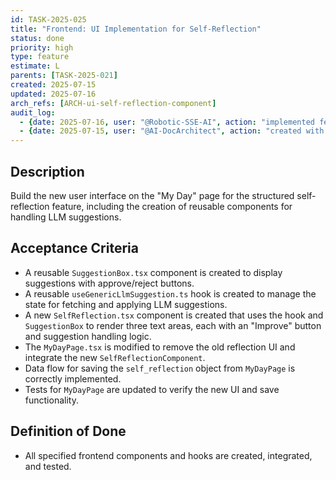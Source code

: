 ```yaml
---
id: TASK-2025-025
title: "Frontend: UI Implementation for Self-Reflection"
status: done
priority: high
type: feature
estimate: L
parents: [TASK-2025-021]
created: 2025-07-15
updated: 2025-07-16
arch_refs: [ARCH-ui-self-reflection-component]
audit_log:
  - {date: 2025-07-16, user: "@Robotic-SSE-AI", action: "implemented feature and set status to done"}
  - {date: 2025-07-15, user: "@AI-DocArchitect", action: "created with status ready"}
---
```

## Description
Build the new user interface on the "My Day" page for the structured self-reflection feature, including the creation of reusable components for handling LLM suggestions.

## Acceptance Criteria
-   A reusable `SuggestionBox.tsx` component is created to display suggestions with approve/reject buttons.
-   A reusable `useGenericLlmSuggestion.ts` hook is created to manage the state for fetching and applying LLM suggestions.
-   A new `SelfReflection.tsx` component is created that uses the hook and `SuggestionBox` to render three text areas, each with an "Improve" button and suggestion handling logic.
-   The `MyDayPage.tsx` is modified to remove the old reflection UI and integrate the new `SelfReflectionComponent`.
-   Data flow for saving the `self_reflection` object from `MyDayPage` is correctly implemented.
-   Tests for `MyDayPage` are updated to verify the new UI and save functionality.

## Definition of Done
-   All specified frontend components and hooks are created, integrated, and tested.

